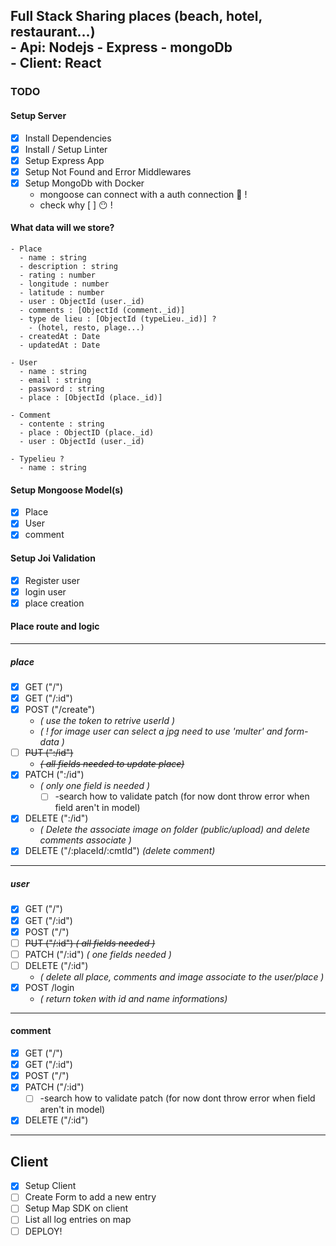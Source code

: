 <h2>Full Stack Sharing places (beach, hotel, restaurant...)</br>
- Api: Nodejs - Express - mongoDb</br>
- Client: React</br>
</h2>

### TODO

#### Setup Server

- [x] Install Dependencies
- [x] Install / Setup Linter
- [x] Setup Express App
- [x] Setup Not Found and Error Middlewares
- [x] Setup MongoDb with Docker
  - mongoose can connect with a auth connection :shit: !
  - check why [ ] :no_mouth: !

#### What data will we store?

    - Place
      - name : string
      - description : string
      - rating : number
      - longitude : number
      - latitude : number
      - user : ObjectId (user._id)
      - comments : [ObjectId (comment._id)]
      - type de lieu : [ObjectId (typeLieu._id)] ?
        - (hotel, resto, plage...)
      - createdAt : Date
      - updatedAt : Date

    - User
      - name : string
      - email : string
      - password : string
      - place : [ObjectId (place._id)]

    - Comment
      - contente : string
      - place : ObjectID (place._id)
      - user : ObjectId (user._id)

    - Typelieu ?
      - name : string

#### Setup Mongoose Model(s)

- [x] Place
- [x] User
- [x] comment

#### Setup Joi Validation

- [x] Register user
- [x] login user
- [x] place creation

#### Place route and logic

---

##### place

- [x] GET ("/")
- [x] GET ("/:id")
- [x] POST ("/create")
  - _( use the token to retrive userId )_
  - _( ! for image user can select a jpg need to use 'multer' and form-data )_
- [ ] ~~PUT (":/id")~~
  - ~~_( all fields needed to update place)_~~
- [x] PATCH (":/id")
  - _( only one field is needed )_
    - [ ] -search how to validate patch (for now dont throw error when field aren't in model)
- [x] DELETE (":/id")
  - _( Delete the associate image on folder (public/upload) and delete comments associate )_
- [x] DELETE ("/:placeId/:cmtId") _(delete comment)_

---

##### user

- [x] GET ("/")
- [x] GET ("/:id")
- [x] POST ("/")
- [ ] ~~PUT ("/:id") _( all fields needed )_~~
- [ ] PATCH ("/:id") _( one fields needed )_
- [ ] DELETE ("/:id")
  - _( delete all place, comments and image associate to the user/place )_
- [x] POST /login
  - _( return token with id and name informations)_

---

#### comment

- [x] GET ("/")
- [x] GET ("/:id")
- [x] POST ("/")
- [x] PATCH ("/:id")
  - [ ] -search how to validate patch (for now dont throw error when field aren't in model)
- [x] DELETE ("/:id")

---

## Client

- [x] Setup Client
- [ ] Create Form to add a new entry
- [ ] Setup Map SDK on client
- [ ] List all log entries on map
- [ ] DEPLOY!
